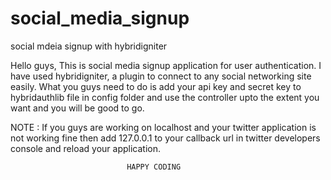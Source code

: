 social_media_signup
===================

social mdeia signup with hybridigniter

Hello guys, 
     This is social media signup application for user authentication.
     I have used hybridigniter, a plugin to connect to any social networking site easily.
     What you guys need to do is add your api key and secret key to hybridauthlib file in config folder
     and use the controller upto the extent you want and you will be good to go.
     
  NOTE : If you guys are working on localhost and your twitter application is not working fine then 
  add 127.0.0.1 to your callback url in twitter developers console and reload your application.
  
  
                              HAPPY CODING
